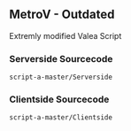 ## MetroV - Outdated

Extremly modified Valea Script

### Serverside Sourcecode
` script-a-master/Serverside `

### Clientside Sourcecode
` script-a-master/Clientside `
